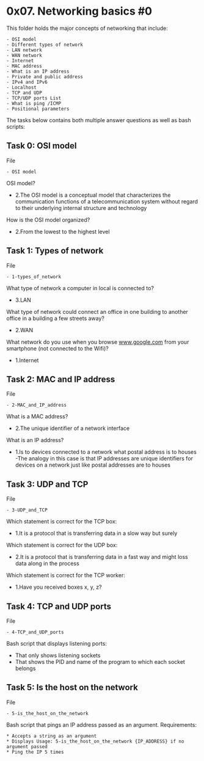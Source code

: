 # 0x07. Networking basics #0

This folder holds the major concepts of networking that include:

	- OSI model
	- Different types of network
	- LAN network
	- WAN network
	- Internet
	- MAC address
	- What is an IP address
	- Private and public address
	- IPv4 and IPv6
	- Localhost
	- TCP and UDP
	- TCP/UDP ports List
	- What is ping /ICMP
	- Positional parameters

The tasks below contains both multiple answer questions as well as bash scripts:


## Task 0: OSI model

File

	- OSI model
OSI model?
* 2.The OSI model is a conceptual model that characterizes the communication functions of a telecommunication system without regard to their underlying internal structure and technology

How is the OSI model organized?
* 2.From the lowest to the highest level



## Task 1: Types of network

File

	- 1-types_of_network
What type of network a computer in local is connected to?
* 3.LAN

What type of network could connect an office in one building to another office in a building a few streets away?
* 2.WAN

What network do you use when you browse www.google.com from your smartphone (not connected to the Wifi)?
* 1.Internet



## Task 2: MAC and IP address

File

	- 2-MAC_and_IP_address
What is a MAC address?
* 2.The unique identifier of a network interface

What is an IP address?
* 1.Is to devices connected to a network what postal address is to houses
-The analogy in this case is that IP addresses are unique identifiers for devices on a network just like postal addresses are to houses



## Task 3: UDP and TCP

File

	- 3-UDP_and_TCP
Which statement is correct for the TCP box:
* 1.It is a protocol that is transferring data in a slow way but surely

Which statement is correct for the UDP box:
* 2.It is a protocol that is transferring data in a fast way and might loss data along in the process

Which statement is correct for the TCP worker:
* 1.Have you received boxes x, y, z?



## Task 4: TCP and UDP ports

File

	- 4-TCP_and_UDP_ports
Bash script that displays listening ports:

* That only shows listening sockets
* That shows the PID and name of the program to which each socket belongs



## Task 5: Is the host on the network

File

	- 5-is_the_host_on_the_network
Bash script that pings an IP address passed as an argument.
Requirements:

	* Accepts a string as an argument
	* Displays Usage: 5-is_the_host_on_the_network {IP_ADDRESS} if no argument passed
	* Ping the IP 5 times
